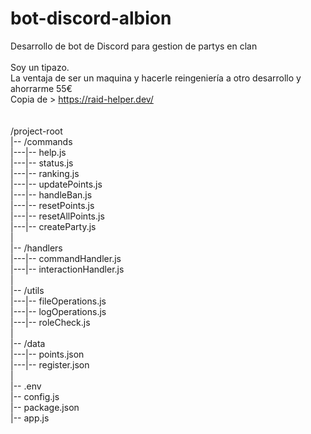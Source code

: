 # bot-discord-albion
Desarrollo de bot de Discord para gestion de partys en clan<br>
<br>
Soy un tipazo. <br>
La ventaja de ser un maquina y hacerle reingeniería a otro desarrollo y ahorrarme 55€<br>
Copia de > https://raid-helper.dev/<br>
<br><br>
/project-root<br>
|-- /commands<br>
|---|-- help.js<br>
|---|-- status.js<br>
|---|-- ranking.js<br>
|---|-- updatePoints.js<br>
|---|-- handleBan.js<br>
|---|-- resetPoints.js<br>
|---|-- resetAllPoints.js<br>
|---|-- createParty.js<br>
|<br>
|-- /handlers<br>
|---|-- commandHandler.js<br>
|---|-- interactionHandler.js<br>
|<br>
|-- /utils<br>
|---|-- fileOperations.js<br>
|---|-- logOperations.js<br>
|---|-- roleCheck.js<br>
|<br>
|-- /data<br>
|---|-- points.json<br>
|---|-- register.json<br>
|<br>
|-- .env<br>
|-- config.js<br>
|-- package.json<br>
|-- app.js<br>
